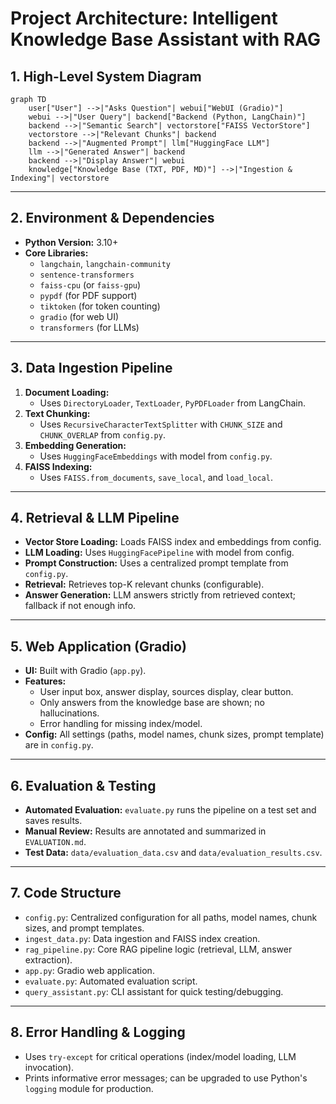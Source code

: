 
# Project Architecture: Intelligent Knowledge Base Assistant with RAG

## 1. High-Level System Diagram

```mermaid
graph TD
    user["User"] -->|"Asks Question"| webui["WebUI (Gradio)"]
    webui -->|"User Query"| backend["Backend (Python, LangChain)"]
    backend -->|"Semantic Search"| vectorstore["FAISS VectorStore"]
    vectorstore -->|"Relevant Chunks"| backend
    backend -->|"Augmented Prompt"| llm["HuggingFace LLM"]
    llm -->|"Generated Answer"| backend
    backend -->|"Display Answer"| webui
    knowledge["Knowledge Base (TXT, PDF, MD)"] -->|"Ingestion & Indexing"| vectorstore
```

---

## 2. Environment & Dependencies

- **Python Version:** 3.10+
- **Core Libraries:**
    - `langchain`, `langchain-community`
    - `sentence-transformers`
    - `faiss-cpu` (or `faiss-gpu`)
    - `pypdf` (for PDF support)
    - `tiktoken` (for token counting)
    - `gradio` (for web UI)
    - `transformers` (for LLMs)

---

## 3. Data Ingestion Pipeline

1. **Document Loading:**
    - Uses `DirectoryLoader`, `TextLoader`, `PyPDFLoader` from LangChain.
2. **Text Chunking:**
    - Uses `RecursiveCharacterTextSplitter` with `CHUNK_SIZE` and `CHUNK_OVERLAP` from `config.py`.
3. **Embedding Generation:**
    - Uses `HuggingFaceEmbeddings` with model from `config.py`.
4. **FAISS Indexing:**
    - Uses `FAISS.from_documents`, `save_local`, and `load_local`.

---

## 4. Retrieval & LLM Pipeline

- **Vector Store Loading:** Loads FAISS index and embeddings from config.
- **LLM Loading:** Uses `HuggingFacePipeline` with model from config.
- **Prompt Construction:** Uses a centralized prompt template from `config.py`.
- **Retrieval:** Retrieves top-K relevant chunks (configurable).
- **Answer Generation:** LLM answers strictly from retrieved context; fallback if not enough info.

---

## 5. Web Application (Gradio)

- **UI:** Built with Gradio (`app.py`).
- **Features:**
    - User input box, answer display, sources display, clear button.
    - Only answers from the knowledge base are shown; no hallucinations.
    - Error handling for missing index/model.
- **Config:** All settings (paths, model names, chunk sizes, prompt template) are in `config.py`.

---

## 6. Evaluation & Testing

- **Automated Evaluation:** `evaluate.py` runs the pipeline on a test set and saves results.
- **Manual Review:** Results are annotated and summarized in `EVALUATION.md`.
- **Test Data:** `data/evaluation_data.csv` and `data/evaluation_results.csv`.

---

## 7. Code Structure

- `config.py`: Centralized configuration for all paths, model names, chunk sizes, and prompt templates.
- `ingest_data.py`: Data ingestion and FAISS index creation.
- `rag_pipeline.py`: Core RAG pipeline logic (retrieval, LLM, answer extraction).
- `app.py`: Gradio web application.
- `evaluate.py`: Automated evaluation script.
- `query_assistant.py`: CLI assistant for quick testing/debugging.

---

## 8. Error Handling & Logging

- Uses `try-except` for critical operations (index/model loading, LLM invocation).
- Prints informative error messages; can be upgraded to use Python's `logging` module for production.